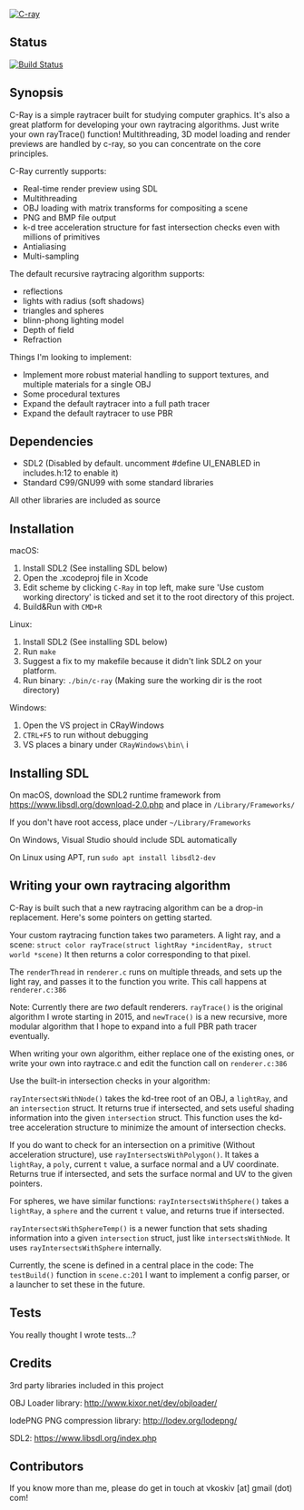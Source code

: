 [![C-ray](https://i.imgur.com/qr98yK8.png)](https://github.com/VKoskiv/c-ray)
## Status

[![Build Status](https://semaphoreci.com/api/v1/vkoskiv/c-ray/branches/master/badge.svg)](https://semaphoreci.com/vkoskiv/c-ray)

## Synopsis

C-Ray is a simple raytracer built for studying computer graphics. It's also a great platform for developing your own raytracing algorithms. Just write your own rayTrace() function! Multithreading, 3D model loading and render previews are handled by c-ray, so you can concentrate on the core principles.

C-Ray currently supports:
- Real-time render preview using SDL
- Multithreading
- OBJ loading with matrix transforms for compositing a scene
- PNG and BMP file output
- k-d tree acceleration structure for fast intersection checks even with millions of primitives
- Antialiasing
- Multi-sampling

The default recursive raytracing algorithm supports:
- reflections
- lights with radius (soft shadows)
- triangles and spheres
- blinn-phong lighting model
- Depth of field
- Refraction

Things I'm looking to implement:
- Implement more robust material handling to support textures, and multiple materials for a single OBJ
- Some procedural textures
- Expand the default raytracer into a full path tracer
- Expand the default raytracer to use PBR

## Dependencies

- SDL2 (Disabled by default. uncomment #define UI_ENABLED in includes.h:12 to enable it)
- Standard C99/GNU99 with some standard libraries

All other libraries are included as source

## Installation

macOS:
1. Install SDL2 (See installing SDL below)
2. Open the .xcodeproj file in Xcode
3. Edit scheme by clicking `C-Ray` in top left, make sure 'Use custom working directory' is ticked and set it to the root directory of this project.
4. Build&Run with `CMD+R`

Linux:
1. Install SDL2 (See installing SDL below)
2. Run `make`
3. Suggest a fix to my makefile because it didn't link SDL2 on your platform.
4. Run binary: `./bin/c-ray` (Making sure the working dir is the root directory)

Windows:
1. Open the VS project in CRayWindows
2. `CTRL+F5` to run without debugging
3. VS places a binary under `CRayWindows\bin\`
i
## Installing SDL

On macOS, download the SDL2 runtime framework from https://www.libsdl.org/download-2.0.php and place in `/Library/Frameworks/`

If you don't have root access, place under `~/Library/Frameworks`

On Windows, Visual Studio should include SDL automatically

On Linux using APT, run `sudo apt install libsdl2-dev`

## Writing your own raytracing algorithm

C-Ray is built such that a new raytracing algorithm can be a drop-in replacement. Here's some pointers on getting started.

Your custom raytracing function takes two parameters. A light ray, and a scene:
`struct color rayTrace(struct lightRay *incidentRay, struct world *scene)`
It then returns a color corresponding to that pixel.

The `renderThread` in `renderer.c` runs on multiple threads, and sets up the light ray, and passes it to the function you write. This call happens at `renderer.c:386`

Note: Currently there are *two* default renderers. `rayTrace()` is the original algorithm I wrote starting in 2015, and `newTrace()` is a new recursive, more modular algorithm that I hope to expand into a full PBR path tracer eventually.

When writing your own algorithm, either replace one of the existing ones, or write your own into raytrace.c and edit the function call on `renderer.c:386`

Use the built-in intersection checks in your algorithm:

`rayIntersectsWithNode()` takes the kd-tree root of an OBJ, a `lightRay`, and an `intersection` struct. It returns true if intersected, and sets useful shading information into the given `intersection` struct. This function uses the kd-tree acceleration structure to minimize the amount of intersection checks.

If you do want to check for an intersection on a primitive (Without acceleration structure), use
`rayIntersectsWithPolygon()`. It takes a `lightRay`, a `poly`, current `t` value, a surface normal and a UV coordinate. Returns true if intersected, and sets the surface normal and UV to the given pointers.

For spheres, we have similar functions:
`rayIntersectsWithSphere()` takes a `lightRay`, a `sphere` and the current `t` value, and returns true if intersected.

`rayIntersectsWithSphereTemp()` is a newer function that sets shading information into a given `intersection` struct, just like `intersectsWithNode`. It uses `rayIntersectsWithSphere` internally.

Currently, the scene is defined in a central place in the code: The `testBuild()` function in `scene.c:201`
I want to implement a config parser, or a launcher to set these in the future.

## Tests

You really thought I wrote tests...?

## Credits

3rd party libraries included in this project

OBJ Loader library: http://www.kixor.net/dev/objloader/

lodePNG PNG compression library: http://lodev.org/lodepng/

SDL2: https://www.libsdl.org/index.php

## Contributors

If you know more than me, please do get in touch at vkoskiv [at] gmail (dot) com!

